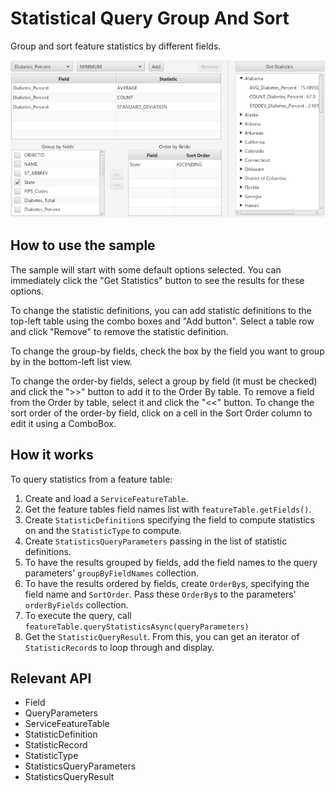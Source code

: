 # Statistical Query Group And Sort

Group and sort feature statistics by different fields.

<img src="StatisticalQueryGroupAndSort.png">

## How to use the sample

The sample will start with some default options selected. You can immediately click the "Get Statistics" button to
 see the results for these options.

To change the statistic definitions, you can add statistic definitions to the top-left table using the combo boxes 
and "Add button". Select a table row and click "Remove" to remove the statistic definition.

To change the group-by fields, check the box by the field you want to group by in the bottom-left list view.

To change the order-by fields, select a group by field (it must be checked) and click the ">>" button to add it to
 the Order By table. To remove a field from the Order by table, select it and click the "<<" button. To change the 
 sort order of the order-by field, click on a cell in the Sort Order column to edit it using a ComboBox.
 
 ## How it works
 
 To query statistics from a feature table:
 
 
  1. Create and load a `ServiceFeatureTable`.
  2. Get the feature tables field names list with `featureTable.getFields()`.
  3. Create `StatisticDefinition`s specifying the field to compute statistics on and the 
  `StatisticType` to compute.
  4. Create `StatisticsQueryParameters` passing in the list of statistic definitions.
  5. To have the results grouped by fields, add the field names to the query parameters' 
  `groupByFieldNames` collection.
  6. To have the results ordered by fields, create `OrderBy`s, specifying the field name and 
  `SortOrder`. Pass these `OrderBy`s to the parameters' `orderByFields` 
  collection.
  7. To execute the query, call `featureTable.queryStatisticsAsync(queryParameters)`
  8. Get the `StatisticQueryResult`. From this, you can get an iterator of 
  `StatisticRecord`s to loop through and display.
 
 
 ## Relevant API
 
 
  * Field
  * QueryParameters
  * ServiceFeatureTable
  * StatisticDefinition
  * StatisticRecord
  * StatisticType
  * StatisticsQueryParameters
  * StatisticsQueryResult
 
